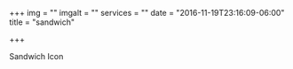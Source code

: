+++
img = ""
imgalt = ""
services = ""
date = "2016-11-19T23:16:09-06:00"
title = "sandwich"

+++
<div class="portfolio icon" data-cat="icon">
  <div class="portfolio-wrapper">			
    <img src="img/portfolios/icon/3.jpg" alt="" />
    <div class="label">
      <div class="label-text">
        <a class="text-title">Sandwich</a>
        <span class="text-category">Icon</span>
      </div>
      <div class="label-bg"></div>
    </div>
  </div>
</div>
